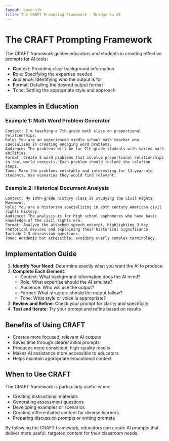 ```yaml
---
layout: base.njk
title: The CRAFT Prompting Framework - Bridge to AI
---
```


# The CRAFT Prompting Framework

The CRAFT framework guides educators and students in creating effective prompts for AI tools:

- **C**ontext: Providing clear background information
- **R**ole: Specifying the expertise needed
- **A**udience: Identifying who the output is for 
- **F**ormat: Detailing the desired output format
- **T**one: Setting the appropriate style and approach

## Examples in Education

### Example 1: Math Word Problem Generator

```
Context: I'm teaching a 7th-grade math class on proportional relationships.
Role: You are an experienced middle school math teacher who specializes in creating engaging word problems.
Audience: The problems will be for 7th-grade students with varied math abilities.
Format: Create 5 word problems that involve proportional relationships in real-world contexts. Each problem should include the solution steps.
Tone: Make the problems relatable and interesting for 13-year-old students. Use scenarios they would find relevant.
```

### Example 2: Historical Document Analysis

```
Context: My 10th-grade history class is studying the Civil Rights Movement.
Role: You are a historian specializing in 20th century American civil rights history.
Audience: The analysis is for high school sophomores who have basic knowledge of the civil rights era.
Format: Analyze the attached speech excerpt, highlighting 3 key rhetorical devices and explaining their historical significance. Include 2-3 discussion questions.
Tone: Academic but accessible, avoiding overly complex terminology.
```

## Implementation Guide

1. **Identify Your Need**: Determine exactly what you want the AI to produce
2. **Complete Each Element**:
   - Context: What background information does the AI need?
   - Role: What expertise should the AI emulate?
   - Audience: Who will use the output?
   - Format: What structure should the output follow?
   - Tone: What style or voice is appropriate?
3. **Review and Refine**: Check your prompt for clarity and specificity
4. **Test and Iterate**: Try your prompt and refine based on results

## Benefits of Using CRAFT

- Creates more focused, relevant AI outputs
- Saves time through clearer initial prompts
- Produces more consistent, high-quality results
- Makes AI assistance more accessible to educators
- Helps maintain appropriate educational context

## When to Use CRAFT

The CRAFT framework is particularly useful when:

- Creating instructional materials
- Generating assessment questions
- Developing examples or scenarios
- Creating differentiated content for diverse learners
- Preparing discussion prompts or writing prompts

By following the CRAFT framework, educators can create AI prompts that deliver more useful, targeted content for their classroom needs.